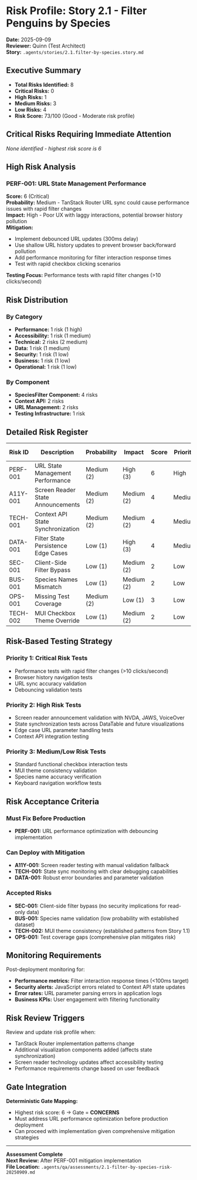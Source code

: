 # Risk Profile: Story 2.1 - Filter Penguins by Species

**Date:** 2025-09-09  
**Reviewer:** Quinn (Test Architect)  
**Story:** `.agents/stories/2.1.filter-by-species.story.md`

## Executive Summary

- **Total Risks Identified:** 8
- **Critical Risks:** 0
- **High Risks:** 1
- **Medium Risks:** 3
- **Low Risks:** 4
- **Risk Score:** 73/100 (Good - Moderate risk profile)

## Critical Risks Requiring Immediate Attention

_None identified - highest risk score is 6_

## High Risk Analysis

### PERF-001: URL State Management Performance

**Score:** 6 (Critical)  
**Probability:** Medium - TanStack Router URL sync could cause performance issues with rapid filter changes  
**Impact:** High - Poor UX with laggy interactions, potential browser history pollution  
**Mitigation:**

- Implement debounced URL updates (300ms delay)
- Use shallow URL history updates to prevent browser back/forward pollution
- Add performance monitoring for filter interaction response times
- Test with rapid checkbox clicking scenarios

**Testing Focus:** Performance tests with rapid filter changes (>10 clicks/second)

## Risk Distribution

### By Category

- **Performance:** 1 risk (1 high)
- **Accessibility:** 1 risk (1 medium)
- **Technical:** 2 risks (2 medium)
- **Data:** 1 risk (1 medium)
- **Security:** 1 risk (1 low)
- **Business:** 1 risk (1 low)
- **Operational:** 1 risk (1 low)

### By Component

- **SpeciesFilter Component:** 4 risks
- **Context API:** 2 risks
- **URL Management:** 2 risks
- **Testing Infrastructure:** 1 risk

## Detailed Risk Register

| Risk ID  | Description                         | Probability | Impact     | Score | Priority | Mitigation Status |
| -------- | ----------------------------------- | ----------- | ---------- | ----- | -------- | ----------------- |
| PERF-001 | URL State Management Performance    | Medium (2)  | High (3)   | 6     | High     | Required          |
| A11Y-001 | Screen Reader State Announcements   | Medium (2)  | Medium (2) | 4     | Medium   | Recommended       |
| TECH-001 | Context API State Synchronization   | Medium (2)  | Medium (2) | 4     | Medium   | Recommended       |
| DATA-001 | Filter State Persistence Edge Cases | Low (1)     | High (3)   | 4     | Medium   | Recommended       |
| SEC-001  | Client-Side Filter Bypass           | Low (1)     | Medium (2) | 2     | Low      | Accepted          |
| BUS-001  | Species Names Mismatch              | Low (1)     | Medium (2) | 2     | Low      | Accepted          |
| OPS-001  | Missing Test Coverage               | Medium (2)  | Low (1)    | 3     | Low      | Monitor           |
| TECH-002 | MUI Checkbox Theme Override         | Low (1)     | Medium (2) | 2     | Low      | Accepted          |

## Risk-Based Testing Strategy

### Priority 1: Critical Risk Tests

- Performance tests with rapid filter changes (>10 clicks/second)
- Browser history navigation tests
- URL sync accuracy validation
- Debouncing validation tests

### Priority 2: High Risk Tests

- Screen reader announcement validation with NVDA, JAWS, VoiceOver
- State synchronization tests across DataTable and future visualizations
- Edge case URL parameter handling tests
- Context API integration testing

### Priority 3: Medium/Low Risk Tests

- Standard functional checkbox interaction tests
- MUI theme consistency validation
- Species name accuracy verification
- Keyboard navigation workflow tests

## Risk Acceptance Criteria

### Must Fix Before Production

- **PERF-001:** URL performance optimization with debouncing implementation

### Can Deploy with Mitigation

- **A11Y-001:** Screen reader testing with manual validation fallback
- **TECH-001:** State sync monitoring with clear debugging capabilities
- **DATA-001:** Robust error boundaries and parameter validation

### Accepted Risks

- **SEC-001:** Client-side filter bypass (no security implications for read-only data)
- **BUS-001:** Species name validation (low probability with established dataset)
- **TECH-002:** MUI theme consistency (established patterns from Story 1.1)
- **OPS-001:** Test coverage gaps (comprehensive plan mitigates risk)

## Monitoring Requirements

Post-deployment monitoring for:

- **Performance metrics:** Filter interaction response times (<100ms target)
- **Security alerts:** JavaScript errors related to Context API state updates
- **Error rates:** URL parameter parsing errors in application logs
- **Business KPIs:** User engagement with filtering functionality

## Risk Review Triggers

Review and update risk profile when:

- TanStack Router implementation patterns change
- Additional visualization components added (affects state synchronization)
- Screen reader technology updates affect accessibility testing
- Performance requirements change based on user feedback

## Gate Integration

**Deterministic Gate Mapping:**

- Highest risk score: 6 → Gate = **CONCERNS**
- Must address URL performance optimization before production deployment
- Can proceed with implementation given comprehensive mitigation strategies

---

**Assessment Complete**  
**Next Review:** After PERF-001 mitigation implementation  
**File Location:** `.agents/qa/assessments/2.1-filter-by-species-risk-20250909.md`
